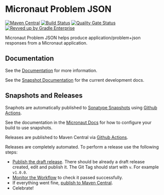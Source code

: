 # Micronaut Problem JSON

[![Maven Central](https://img.shields.io/maven-central/v/io.micronaut.problem/micronaut-problem-json.svg?label=Maven%20Central)](https://search.maven.org/search?q=g:%22io.micronaut.problem%22%20AND%20a:%22micronaut-problem%22)
[![Build Status](https://github.com/micronaut-projects/micronaut-problem-json/workflows/Java%20CI/badge.svg)](https://github.com/micronaut-projects/micronaut-problem/actions)
[![Quality Gate Status](https://sonarcloud.io/api/project_badges/measure?project=micronaut-projects_micronaut-problem-json&metric=alert_status)](https://sonarcloud.io/summary/new_code?id=micronaut-projects_micronaut-problem-json)
[![Revved up by Gradle Enterprise](https://img.shields.io/badge/Revved%20up%20by-Gradle%20Enterprise-06A0CE?logo=Gradle&labelColor=02303A)](https://ge.micronaut.io/scans)


Micronaut Problem JSON helps produce application/problem+json responses from a Micronaut application.

## Documentation

See the [Documentation](https://micronaut-projects.github.io/micronaut-problem-json/latest/guide/) for more information. 

See the [Snapshot Documentation](https://micronaut-projects.github.io/micronaut-problem-json/snapshot/guide/) for the current development docs.

## Snapshots and Releases

Snaphots are automatically published to [Sonatype Snapshots](https://oss.sonatype.org/content/repositories/snapshots/) using [Github Actions](https://github.com/micronaut-projects/micronaut-problem-json/actions).

See the documentation in the [Micronaut Docs](https://docs.micronaut.io/latest/guide/index.html#usingsnapshots) for how to configure your build to use snapshots.

Releases are published to Maven Central via [Github Actions](https://github.com/micronaut-projects/micronaut-problem-json/actions).

Releases are completely automated. To perform a release use the following steps:

* [Publish the draft release](https://github.com/micronaut-projects/micronaut-problem-json/releases). There should be already a draft release created, edit and publish it. The Git Tag should start with `v`. For example `v1.0.0`.
* [Monitor the Workflow](https://github.com/micronaut-projects/micronaut-problem-json/actions?query=workflow%3ARelease) to check it passed successfully.
* If everything went fine, [publish to Maven Central](https://github.com/micronaut-projects/micronaut-problem-json/actions?query=workflow%3A"Maven+Central+Sync").
* Celebrate!
